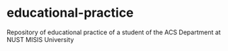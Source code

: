 # educational-practice
Repository of educational practice of a student of the ACS Department at NUST MISIS University
